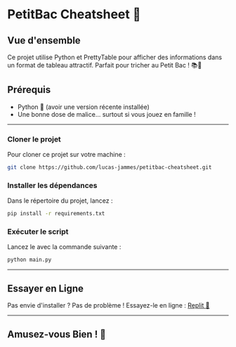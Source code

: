# PetitBac Cheatsheet 📝

## Vue d'ensemble
Ce projet utilise Python et PrettyTable pour afficher des informations dans un format de tableau attractif. Parfait pour tricher au Petit Bac ! 📚🤹

## Prérequis
- Python 🐍 (avoir une version récente installée)
- Une bonne dose de malice... surtout si vous jouez en famille !

---

### Cloner le projet
Pour cloner ce projet sur votre machine :
```bash
git clone https://github.com/lucas-jammes/petitbac-cheatsheet.git
```

### Installer les dépendances
Dans le répertoire du projet, lancez :
```bash
pip install -r requirements.txt
```

### Exécuter le script
Lancez le avec la commande suivante :
```bash
python main.py
```

---

## Essayer en Ligne
Pas envie d'installer ? Pas de problème ! Essayez-le en ligne : [Replit 🔗 ](https://replit.com/@jammeslucas/PetitBac-Cheatsheet)

---

## Amusez-vous Bien ! 🚀
